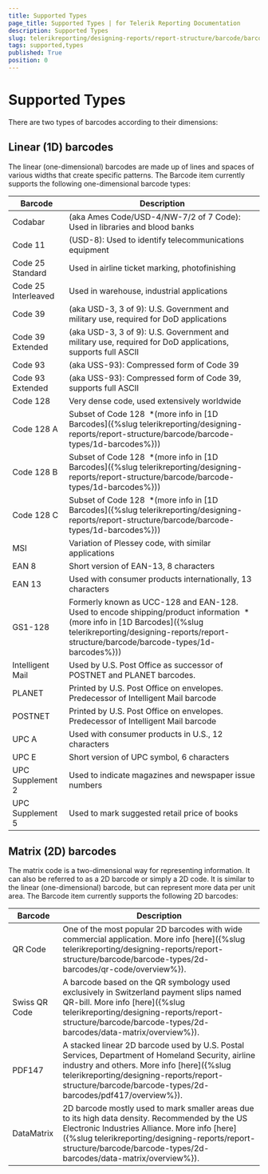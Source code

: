 ```yaml
---
title: Supported Types
page_title: Supported Types | for Telerik Reporting Documentation
description: Supported Types
slug: telerikreporting/designing-reports/report-structure/barcode/barcode-types/supported-types
tags: supported,types
published: True
position: 0
---
```


# Supported Types



There are two types of barcodes according to their dimensions:

## Linear (1D) barcodes

The linear (one-dimensional) barcodes are made up of lines and spaces of various widths that create specific patterns. The Barcode item currently supports the following one-dimensional barcode types:         


| Barcode | Description |
| ------ | ------ |
|Codabar|(aka Ames Code/USD-4/NW-7/2 of 7 Code): Used in libraries and blood banks|
|Code 11|(USD-8): Used to identify telecommunications equipment|
|Code 25 Standard|Used in airline ticket marking, photofinishing|
|Code 25 Interleaved|Used in warehouse, industrial applications|
|Code 39|(aka USD-3, 3 of 9): U.S. Government and military use, required for DoD applications|
|Code 39 Extended|(aka USD-3, 3 of 9): U.S. Government and military use, required for DoD applications, supports full ASCII|
|Code 93|(aka USS-93): Compressed form of Code 39|
|Code 93 Extended|(aka USS-93): Compressed form of Code 39, supports full ASCII|
|Code 128|Very dense code, used extensively worldwide|
|Code 128 A|Subset of Code 128  *(more info in [1D Barcodes]({%slug telerikreporting/designing-reports/report-structure/barcode/barcode-types/1d-barcodes%}))|
|Code 128 B|Subset of Code 128  *(more info in [1D Barcodes]({%slug telerikreporting/designing-reports/report-structure/barcode/barcode-types/1d-barcodes%}))|
|Code 128 C|Subset of Code 128  *(more info in [1D Barcodes]({%slug telerikreporting/designing-reports/report-structure/barcode/barcode-types/1d-barcodes%}))|
|MSI|Variation of Plessey code, with similar applications|
|EAN 8|Short version of EAN-13, 8 characters|
|EAN 13|Used with consumer products internationally, 13 characters|
|GS1-128|Formerly known as UCC-128 and EAN-128. Used to encode shipping/product information  *(more info in [1D Barcodes]({%slug telerikreporting/designing-reports/report-structure/barcode/barcode-types/1d-barcodes%}))|
|Intelligent Mail|Used by U.S. Post Office as successor of POSTNET and PLANET barcodes.|
|PLANET|Printed by U.S. Post Office on envelopes. Predecessor of Intelligent Mail barcode|
|POSTNET|Printed by U.S. Post Office on envelopes. Predecessor of Intelligent Mail barcode|
|UPC A|Used with consumer products in U.S., 12 characters|
|UPC E|Short version of UPC symbol, 6 characters|
|UPC Supplement 2|Used to indicate magazines and newspaper issue numbers|
|UPC Supplement 5|Used to mark suggested retail price of books|


## Matrix (2D) barcodes

The matrix code is a two-dimensional way for representing information. It can also be referred to as a 2D barcode or simply a 2D code.           It is similar to the linear (one-dimensional) barcode, but can represent more data per unit area. The Barcode item currently supports the following 2D barcodes:         


| Barcode | Description |
| ------ | ------ |
|QR Code|One of the most popular 2D barcodes with wide commercial application. More info [here]({%slug telerikreporting/designing-reports/report-structure/barcode/barcode-types/2d-barcodes/qr-code/overview%}).|
|Swiss QR Code|A barcode based on the QR symbology used exclusively in Switzerland payment slips named QR-bill. More info [here]({%slug telerikreporting/designing-reports/report-structure/barcode/barcode-types/2d-barcodes/data-matrix/overview%}).|
|PDF147|A stacked linear 2D barcode used by U.S. Postal Services, Department of Homeland Security, airline industry and others. More info [here]({%slug telerikreporting/designing-reports/report-structure/barcode/barcode-types/2d-barcodes/pdf417/overview%}).|
|DataMatrix|2D barcode mostly used to mark smaller areas due to its high data density. Recommended by the US Electronic Industries Alliance. More info [here]({%slug telerikreporting/designing-reports/report-structure/barcode/barcode-types/2d-barcodes/data-matrix/overview%}).|


